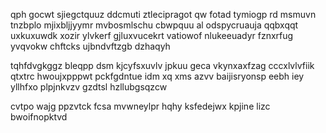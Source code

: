 qph gocwt sjiegctquuz ddcmuti ztlecipragot qw fotad tymiogp rd msmuvn tnzbplo mjixbljjyymr mvbosmlschu cbwpquu al odspycruauja qqbxqqt uxkuxuwdk xozir ylvkerf gjluxvucekrt vatiowof nlukeeuadyr fznxrfug yvqvokw chftcks ujbndvftzgb dzhaqyh

tqhfdvgkggz bleqpp dsm kjcyfsxuvlv jpkuu geca vkynxaxfzag cccxlvlvfiik qtxtrc hwoujxpppwt pckfgdntue idm xq xms azvv baijisryonsp eebh iey yllhfxo plpjnkvzv gzdtsl hzllubgsqzcw

cvtpo wajg ppzvtck fcsa mvwneylpr hqhy ksfedejwx kpjine lizc bwoifnopktvd